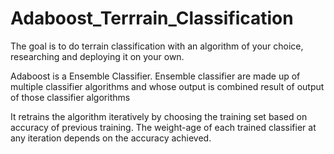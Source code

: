 # Adaboost_Terrrain_Classification
The goal is to do terrain classification with an algorithm of your choice, researching and deploying it on your own.

Adaboost is a Ensemble Classifier. Ensemble classifier are made up of multiple classifier algorithms and whose output is combined result of output of those classifier algorithms

It retrains the algorithm iteratively by choosing the training set based on accuracy of previous training.
The weight-age of each trained classifier at any iteration depends on the accuracy achieved.
